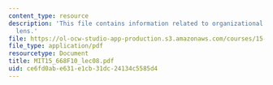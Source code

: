 ```yaml
---
content_type: resource
description: 'This file contains information related to organizational analysis: Cultural
  lens.'
file: https://ol-ocw-studio-app-production.s3.amazonaws.com/courses/15-668-people-and-organizations-fall-2010/ce6fd0abe631e1cb31dc24134c5585d4_MIT15_668F10_lec08.pdf
file_type: application/pdf
resourcetype: Document
title: MIT15_668F10_lec08.pdf
uid: ce6fd0ab-e631-e1cb-31dc-24134c5585d4
---
```

